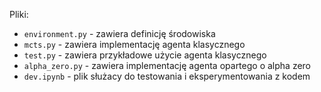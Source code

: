 Pliki:
- `environment.py` - zawiera definicję środowiska
- `mcts.py` - zawiera implementację agenta klasycznego
- `test.py` - zawiera przykładowe użycie agenta klasycznego
- `alpha_zero.py` - zawiera implementację agenta opartego o alpha zero
- `dev.ipynb` - plik służacy do testowania i eksperymentowania z kodem